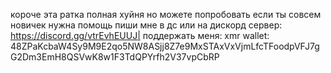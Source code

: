 короче эта ратка полная хуйня но можете попробовать если ты совсем новичек 
нужна помощь пиши мне в дс или на дискорд сервер: https://discord.gg/vtrEvhEUUJ|
поддержать меня: xmr wallet: 48ZPaKcbaW4Sy9M9E2qo5NW8ASjj8Z7e9MxSTAxVxVjmLfcTFoodpVFJ7gG2Dm3EmH8QSVwK8w1F3TdQPYrfh2V37vpCbRP
